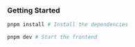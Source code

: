 ### Getting Started

```bash
pnpm install # Install the dependencies

pnpm dev # Start the frontend
```
